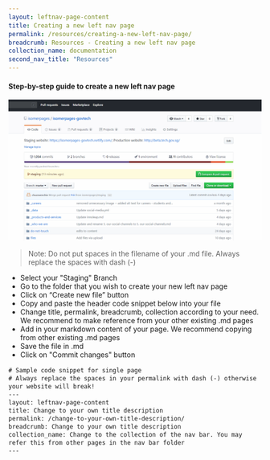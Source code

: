 ```yaml
---
layout: leftnav-page-content
title: Creating a new left nav page
permalink: /resources/creating-a-new-left-nav-page/
breadcrumb: Resources - Creating a new left nav page
collection_name: documentation
second_nav_title: "Resources"
---
```

#### **Step-by-step guide to create a new left nav page**
![Create a new left nav page](/images/resources/adding-a-new-left-nav-page.gif)
> Note: Do not put spaces in the filename of your .md file. Always replace the spaces with dash (-)

* Select your "Staging" Branch
* Go to the folder that you wish to create your new left nav page
* Click on “Create new file” button
* Copy and paste the header code snippet below into your file
* Change title, permalink, breadcrumb, collection according to your need. We recommend to make reference from your other existing .md pages
* Add in your markdown content of your page. We recommend copying from other existing .md pages
* Save the file in .md
* Click on "Commit changes" button

```
# Sample code snippet for single page
# Always replace the spaces in your permalink with dash (-) otherwise your website will break!
---
layout: leftnav-page-content
title: Change to your own title description
permalink: /change-to-your-own-title-description/
breadcrumb: Change to your own title description
collection_name: Change to the collection of the nav bar. You may refer this from other pages in the nav bar folder
---
```
